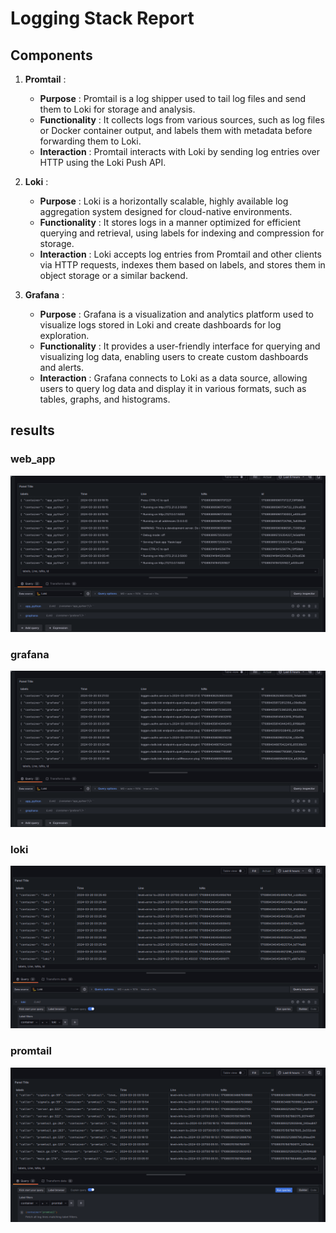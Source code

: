 # Logging Stack Report

## Components

1. **Promtail** :

    * **Purpose** : Promtail is a log shipper used to tail log files and send them to Loki for storage and analysis.
    * **Functionality** : It collects logs from various sources, such as log files or Docker container output, and labels them with metadata before forwarding them to Loki.
    * **Interaction** : Promtail interacts with Loki by sending log entries over HTTP using the Loki Push API.

2. **Loki** :

    * **Purpose** : Loki is a horizontally scalable, highly available log aggregation system designed for cloud-native environments.
    * **Functionality** : It stores logs in a manner optimized for efficient querying and retrieval, using labels for indexing and compression for storage.
    * **Interaction** : Loki accepts log entries from Promtail and other clients via HTTP requests, indexes them based on labels, and stores them in object storage or a similar backend.

3. **Grafana** :

    * **Purpose** : Grafana is a visualization and analytics platform used to visualize logs stored in Loki and create dashboards for log exploration.
    * **Functionality** : It provides a user-friendly interface for querying and visualizing log data, enabling users to create custom dashboards and alerts.
    * **Interaction** : Grafana connects to Loki as a data source, allowing users to query log data and display it in various formats, such as tables, graphs, and histograms.

## results

### web_app

![app_python_monitoring](./pics/app_python_monitoring.png)

### grafana

![grafana](./pics/grafana.png)

### loki

![loki](./pics/loki.png)

### promtail

![promtail](./pics/promtail.png)
